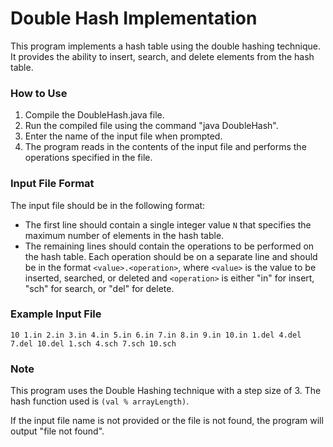 # Double Hash Implementation

This program implements a hash table using the double hashing technique. It provides the ability to insert, search, and delete elements from the hash table.

### How to Use

1.  Compile the DoubleHash.java file.
2.  Run the compiled file using the command "java DoubleHash".
3.  Enter the name of the input file when prompted.
4.  The program reads in the contents of the input file and performs the operations specified in the file.

### Input File Format

The input file should be in the following format:

-   The first line should contain a single integer value `N` that specifies the maximum number of elements in the hash table.
-   The remaining lines should contain the operations to be performed on the hash table. Each operation should be on a separate line and should be in the format `<value>.<operation>`, where `<value>` is the value to be inserted, searched, or deleted and `<operation>` is either "in" for insert, "sch" for search, or "del" for delete.

### Example Input File


`10 1.in 2.in 3.in 4.in 5.in 6.in 7.in 8.in 9.in 10.in 1.del 4.del 7.del 10.del 1.sch 4.sch 7.sch 10.sch`

### Note

This program uses the Double Hashing technique with a step size of 3. The hash function used is `(val % arrayLength)`.

If the input file name is not provided or the file is not found, the program will output "file not found".
